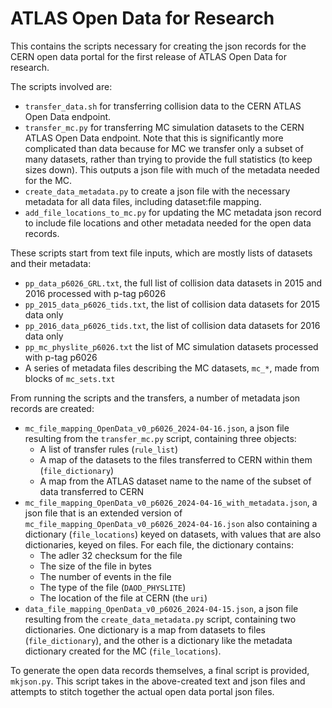 # ATLAS Open Data for Research

This contains the scripts necessary for creating the json records for the CERN open data portal for the first release of ATLAS Open Data for research.

The scripts involved are:

- `transfer_data.sh` for transferring collision data to the CERN ATLAS Open Data endpoint.
- `transfer_mc.py` for transferring MC simulation datasets to the CERN ATLAS Open Data endpoint. Note that this is significantly more complicated than data because for MC we transfer only a subset of many datasets, rather than trying to provide the full statistics (to keep sizes down). This outputs a json file with much of the metadata needed for the MC.
- `create_data_metadata.py` to create a json file with the necessary metadata for all data files, including dataset:file mapping.
- `add_file_locations_to_mc.py` for updating the MC metadata json record to include file locations and other metadata needed for the open data records.

These scripts start from text file inputs, which are mostly lists of datasets and their metadata:

- `pp_data_p6026_GRL.txt`, the full list of collision data datasets in 2015 and 2016 processed with p-tag p6026
- `pp_2015_data_p6026_tids.txt`, the list of collision data datasets for 2015 data only
- `pp_2016_data_p6026_tids.txt`, the list of collision data datasets for 2016 data only
- `pp_mc_physlite_p6026.txt` the list of MC simulation datasets processed with p-tag p6026
- A series of metadata files describing the MC datasets, `mc_*`, made from blocks of `mc_sets.txt`

From running the scripts and the transfers, a number of metadata json records are created:

- `mc_file_mapping_OpenData_v0_p6026_2024-04-16.json`, a json file resulting from the `transfer_mc.py` script, containing three objects:
    - A list of transfer rules (`rule_list`)
    - A map of the datasets to the files transferred to CERN within them (`file_dictionary`)
    - A map from the ATLAS dataset name to the name of the subset of data transferred to CERN
- `mc_file_mapping_OpenData_v0_p6026_2024-04-16_with_metadata.json`, a json file that is an extended version of `mc_file_mapping_OpenData_v0_p6026_2024-04-16.json` also containing a dictionary (`file_locations`) keyed on datasets, with values that are also dictionaries, keyed on files. For each file, the dictionary contains:
    - The adler 32 checksum for the file
    - The size of the file in bytes
    - The number of events in the file
    - The type of the file (`DAOD_PHYSLITE`)
    - The location of the file at CERN (the `uri`)
- `data_file_mapping_OpenData_v0_p6026_2024-04-15.json`, a json file resulting from the `create_data_metadata.py` script, containing two dictionaries. One dictionary is a map from datasets to files (`file_dictionary`), and the other is a dictionary like the metadata dictionary created for the MC (`file_locations`).

To generate the open data records themselves, a final script is provided, `mkjson.py`. This script takes in the above-created text and json files and attempts to stitch together the actual open data portal json files.

